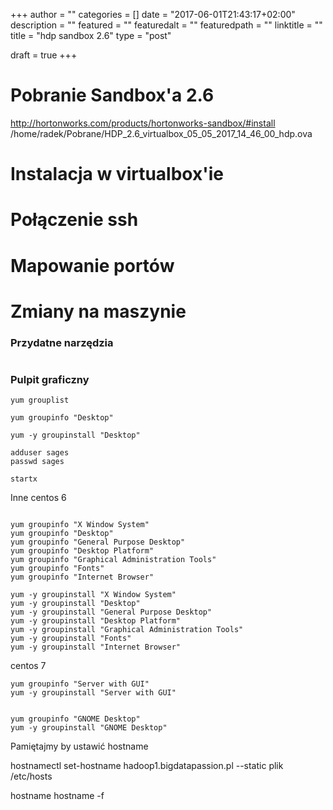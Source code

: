 +++
author = ""
categories = []
date = "2017-06-01T21:43:17+02:00"
description = ""
featured = ""
featuredalt = ""
featuredpath = ""
linktitle = ""
title = "hdp sandbox 2.6"
type = "post"

draft = true
+++

# Pobranie Sandbox'a 2.6
http://hortonworks.com/products/hortonworks-sandbox/#install
/home/radek/Pobrane/HDP_2.6_virtualbox_05_05_2017_14_46_00_hdp.ova

# Instalacja w virtualbox'ie

# Połączenie ssh

# Mapowanie portów


# Zmiany na maszynie

### Przydatne narzędzia
~~~shell

~~~

### Pulpit graficzny

~~~shell
yum grouplist

yum groupinfo "Desktop"

yum -y groupinstall "Desktop"

adduser sages
passwd sages

startx
~~~

Inne centos 6
~~~shell

yum groupinfo "X Window System"
yum groupinfo "Desktop"
yum groupinfo "General Purpose Desktop"
yum groupinfo "Desktop Platform"
yum groupinfo "Graphical Administration Tools"
yum groupinfo "Fonts"
yum groupinfo "Internet Browser"

yum -y groupinstall "X Window System"
yum -y groupinstall "Desktop"
yum -y groupinstall "General Purpose Desktop"
yum -y groupinstall "Desktop Platform"
yum -y groupinstall "Graphical Administration Tools"
yum -y groupinstall "Fonts"
yum -y groupinstall "Internet Browser"
~~~

centos 7
~~~shell
yum groupinfo "Server with GUI"
yum -y groupinstall "Server with GUI"


yum groupinfo "GNOME Desktop"
yum -y groupinstall "GNOME Desktop"
~~~

Pamiętajmy by ustawić hostname

hostnamectl set-hostname hadoop1.bigdatapassion.pl --static
plik /etc/hosts

hostname
hostname -f